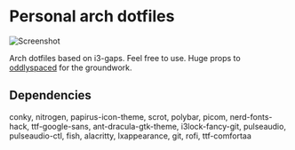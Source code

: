 # Personal arch dotfiles

![Screenshot](https://i.imgur.com/0zoh1gU.png "Screenshot")

Arch dotfiles based on i3-gaps. Feel free to use. Huge props to [oddlyspaced](https://github.com/oddlyspaced) for the groundwork.

## Dependencies

conky, nitrogen, papirus-icon-theme, scrot, polybar, picom, nerd-fonts-hack, ttf-google-sans, ant-dracula-gtk-theme, i3lock-fancy-git, pulseaudio, pulseaudio-ctl, fish, alacritty, lxappearance, git, rofi, ttf-comfortaa
